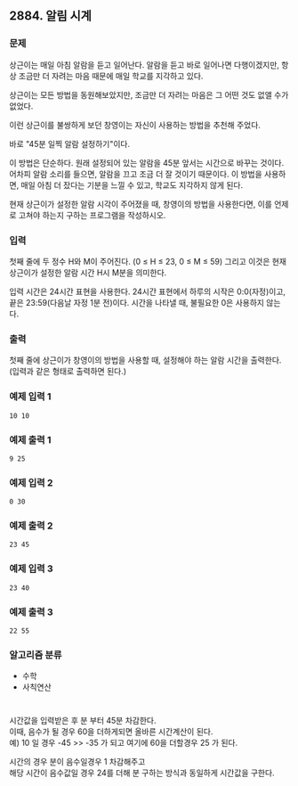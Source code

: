 ## 2884. 알림 시계

### 문제
상근이는 매일 아침 알람을 듣고 일어난다. 알람을 듣고 바로 일어나면 다행이겠지만, 항상 조금만 더 자려는 마음 때문에 매일 학교를 지각하고 있다.

상근이는 모든 방법을 동원해보았지만, 조금만 더 자려는 마음은 그 어떤 것도 없앨 수가 없었다.

이런 상근이를 불쌍하게 보던 창영이는 자신이 사용하는 방법을 추천해 주었다.

바로 "45분 일찍 알람 설정하기"이다.

이 방법은 단순하다. 원래 설정되어 있는 알람을 45분 앞서는 시간으로 바꾸는 것이다. 어차피 알람 소리를 들으면, 알람을 끄고 조금 더 잘 것이기 때문이다. 이 방법을 사용하면, 매일 아침 더 잤다는 기분을 느낄 수 있고, 학교도 지각하지 않게 된다.

현재 상근이가 설정한 알람 시각이 주어졌을 때, 창영이의 방법을 사용한다면, 이를 언제로 고쳐야 하는지 구하는 프로그램을 작성하시오.


### 입력
첫째 줄에 두 정수 H와 M이 주어진다. (0 ≤ H ≤ 23, 0 ≤ M ≤ 59) 그리고 이것은 현재 상근이가 설정한 알람 시간 H시 M분을 의미한다.

입력 시간은 24시간 표현을 사용한다. 24시간 표현에서 하루의 시작은 0:0(자정)이고, 끝은 23:59(다음날 자정 1분 전)이다. 시간을 나타낼 때, 불필요한 0은 사용하지 않는다.

### 출력
첫째 줄에 상근이가 창영이의 방법을 사용할 때, 설정해야 하는 알람 시간을 출력한다. (입력과 같은 형태로 출력하면 된다.)

### 예제 입력 1
```
10 10
```

### 예제 출력 1
```
9 25
```

### 예제 입력 2
```
0 30
```

### 예제 출력 2
```
23 45
```

### 예제 입력 3
```
23 40
```

### 예제 출력 3
```
22 55
```

### 알고리즘 분류
* 수학
* 사칙연산
 
#

시간값을 입력받은 후 분 부터 45분 차감한다.  
이때, 음수가 될 경우 60을 더하게되면 올바른 시간계산이 된다.  
예) 10 일 경우 -45 >> -35 가 되고 여기에 60을 더할경우 25 가 된다.  

시간의 경우 분이 음수일경우 1 차감해주고  
해당 시간이 음수값일 경우 24를 더해 분 구하는 방식과 동일하게 시간값을 구한다.